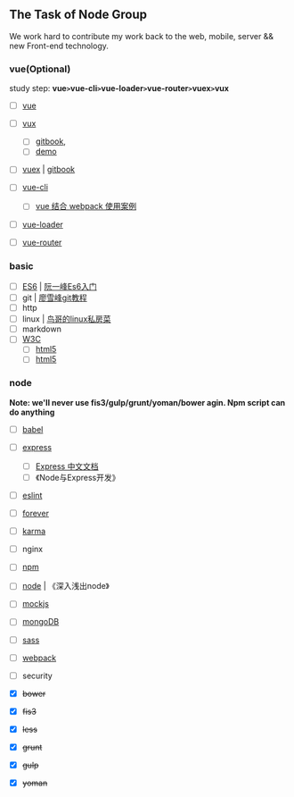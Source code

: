 ## The Task of Node Group

We work hard to contribute my work back to the web, mobile, server && new Front-end technology. 

### vue(Optional)

study step: **vue` > `vue-cli` > `vue-loader` > `vue-router` > `vuex` > `vux**

- [ ] [vue]
- [ ] [vux]  
    - [ ] [gitbook][vux-gitbook],
    - [ ] [demo][vux-demo]
- [ ] [vuex] | [gitbook][vuex-gitbook] 
- [ ] [vue-cli]  
    - [ ] [vue 结合 webpack 使用案例][vue-cli-templates-webpack] 
- [ ] [vue-loader] 
- [ ] [vue-router]  
 
 
### basic
- [ ] [ES6] | [阮一峰Es6入门][es6-ruan]
- [ ] git | [廖雪峰git教程][git-liao]
- [ ] http    
- [ ] linux | [鸟哥的linux私房菜][linux-vbird]
- [ ] markdown   
- [ ] [W3C]
    - [ ] [html5][w3c-html5]
    - [ ] [html5][w3c-html5.2]

### node 

**Note: we'll never use fis3/gulp/grunt/yoman/bower agin. Npm script can do anything** 

- [ ] [babel]
- [ ] [express]
    - [ ] [Express 中文文档][express-cn] 
    - [ ] 《Node与Express开发》 
- [ ] [eslint]
- [ ] [forever]
- [ ] [karma]
- [ ] nginx
- [ ] [npm]
- [ ] [node] | 《深入浅出node》
- [ ] [mockjs]
- [ ] [mongoDB]
- [ ] [sass]
- [ ] [webpack]
- [ ] security
- [x] ~~bower~~
- [x] ~~fis3~~
- [x] ~~less~~
- [x] ~~grunt~~
- [x] ~~gulp~~
- [x] ~~yoman~~


[babel]:https://github.com/babel/babel
[eslint]:https://github.com/eslint/eslint
[es6]:http://www.ecma-international.org/ecma-262/6.0/index.html
[es6-ruan]:http://es6.ruanyifeng.com/
[express]:https://github.com/expressjs/express
[express-cn]:http://www.expressjs.com.cn/
[forever]:https://github.com/foreverjs/forever
[git-liao]:http://www.liaoxuefeng.com/
[karma]:https://github.com/karma-runner/karma
[linux-vbird]:http://linux.vbird.org/
[npm]:https://www.npmjs.com/
[node]:https://nodejs.org/en/
[mockjs]:http://mockjs.com/
[mongoDB]:https://www.mongodb.com/
[sass]:http://sass-lang.com/
[vue]:http://cn.vuejs.org/
[vue-cli]:https://github.com/vuejs/vue-cli  
[vue-cli-templates-webpack]:http://vuejs-templates.github.io/webpack/
[vue-loader]:https://vue-loader.vuejs.org/en/
[vuex]:http://vuex.vuejs.org/zh-cn/
[vuex-gitbook]:http://vuex.vuejs.org/zh-cn/
[vux]:https://github.com/airyland/vux
[vux-demo]:https://vux.li/
[vux-gitbook]:https://vuxjs.gitbooks.io/vux/content/
[vue-router]:http://router.vuejs.org/zh-cn/essentials/getting-started.html
[W3C]:https://www.w3.org/TR/
[w3c-html5]:https://www.w3.org/TR/html5/
[w3c-html5.2]:http://w3c.github.io/html/
[webpack]:https://webpack.js.org